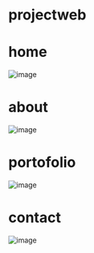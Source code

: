 # projectweb
# home
![image](https://github.com/Amelisanadya/projectweb/assets/144206375/48131f23-19c5-476a-aed1-f71ee3758ba5)
# about
![image](https://github.com/Amelisanadya/projectweb/assets/144206375/6ffc0bf1-155b-4607-8ffc-0e03e0e9c2ef)
# portofolio
![image](https://github.com/Amelisanadya/projectweb/assets/144206375/64c80556-f87b-46b3-baea-663c6258c95b)
# contact
![image](https://github.com/Amelisanadya/projectweb/assets/144206375/e6da14be-0c41-4526-b3f7-59d839c750dd)


